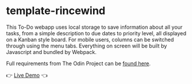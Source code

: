 # template-rincewind

This To-Do webapp uses local storage to save information about all your tasks, from a simple description to due dates to priority level, all displayed on a Kanban style board. For mobile users, columns can be switched through using the menu tabs. Everything on screen will be built by Javascript and bundled by Webpack.

Full requirements from The Odin Project can be [found here](https://www.theodinproject.com/lessons/node-path-javascript-todo-list).

👉 [Live Demo](#) 👈
